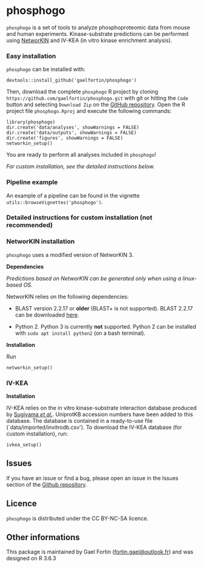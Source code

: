 # __phosphogo__
`phosphogo` is a set of tools to analyze phosphoproteomic data from
mouse and human experiments. Kinase-substrate predictions can
be performed using [NetworKIN](http://kinomexplorer.info) and 
IV-KEA (in vitro kinase enrichment analysis).

### __Easy installation__
`phosphogo` can be installed with:

```
devtools::install_github('gaelfortin/phosphogo')
```

Then, download the complete `phosphogo` R project 
by cloning `https://github.com/gaelfortin/phosphogo.git` with git
or hitting the `Code` button and selecting `Download Zip` on the 
[GitHub repository](https://github.com/gaelfortin/phosphogo). Open the 
R project file `phosphogo.Rproj` and execute the following commands:

```
library(phosphogo)
dir.create('data/analyses', showWarnings = FALSE) 
dir.create('data/outputs', showWarnings = FALSE)
dir.create('figures', showWarnings = FALSE)
networkin_setup()
```

You are ready to perform all analyses included in `phosphogo`!

_For custom installation, see the detailed instructions below._




### __Pipeline example__

An example of a pipeline can be found in the vignette 
`utils::browseVignettes('phosphogo')`.



### __Detailed instructions for custom installation (not recommended)__
### NetworKIN installation
`phosphogo` uses a modified version of NetworKIN 3.

__Dependencies__


_Predictions based on NetworKIN can be generated only when using a linux-based
OS._


NetworKIN relies on the following dependencies:

- BLAST version 2.2.17 or __older__ (BLAST+ is not supported). BLAST 2.2.17 can
be downloaded [here](https://ftp.ncbi.nih.gov/blast/executables/legacy.NOTSUPPORTED/2.2.17/).

- Python 2. Python 3 is currently __not__ supported. 
Python 2 can be installed with `sudo apt install python2` (on a bash terminal).


__Installation__

Run
```
networkin_setup()
```



### IV-KEA
__Installation__


IV-KEA relies on the in vitro kinase-substrate interaction database produced
by [Sugiyama _et al._](https://www.nature.com/articles/s41598-019-46385-4).
UniprotKB accession numbers have been added to this database. The database 
is contained in a ready-to-use file (`data/imported/invitrodb.csv').
To download the IV-KEA database (for custom installation), run:
```
ivkea_setup()
```

## Issues
If you have an issue or find a bug, please open an issue
in the Issues section of the [Github repository](https://github.com/gaelfortin/phosphogo/issues).

## Licence
`phosphogo` is distributed under the CC BY-NC-SA licence.

## Other informations
This package is maintained by Gael Fortin (fortin.gael@outlook.fr) and was designed
on R 3.6.3

